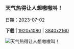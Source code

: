 ### 天气热得让人想嗷嗷叫！

日期：2023-07-02

**下载**  |  [1920x1080](https://cn.bing.com/th?id=OHR.CoyoteBanff_ZH-CN7537137739_1920x1080.jpg)  |  [3840x2160](https://cn.bing.com/th?id=OHR.CoyoteBanff_ZH-CN7537137739_UHD.jpg)

![天气热得让人想嗷嗷叫！](https://cn.bing.com/th?id=OHR.CoyoteBanff_ZH-CN7537137739_1920x1080.jpg "班夫的土狼，加拿大 (© Harry Collins/Getty Images)")

